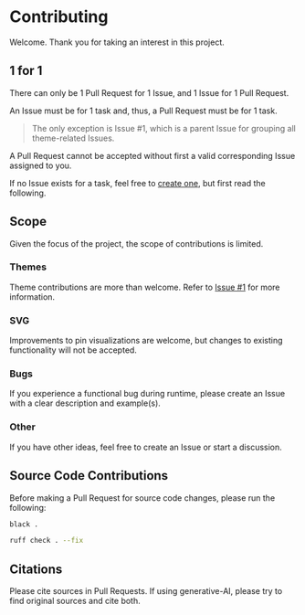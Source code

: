 # Contributing

Welcome. Thank you for taking an interest in this project.

## 1 for 1

There can only be 1 Pull Request for 1 Issue, and 1 Issue for 1 Pull Request.

An Issue must be for 1 task and, thus, a Pull Request must be for 1 task.

> The only exception is Issue #1, which is a parent Issue for grouping all theme-related Issues.

A Pull Request cannot be accepted without first a valid corresponding Issue assigned to you.

If no Issue exists for a task, feel free to [create one](https://github.com/profile-icons/readme-repo-pins/issues/new), but first read the following.

## Scope

Given the focus of the project, the scope of contributions is limited.

### Themes

Theme contributions are more than welcome. Refer to [Issue #1](https://github.com/profile-icons/readme-repo-pins/issues/1) for more information.

### SVG 

Improvements to pin visualizations are welcome, but changes to existing functionality will not be accepted.

### Bugs

If you experience a functional bug during runtime, please create an Issue with a clear description and example(s). 

### Other

If you have other ideas, feel free to create an Issue or start a discussion.

## Source Code Contributions

Before making a Pull Request for source code changes, please run the following:

```bash
black .
```

```bash
ruff check . --fix
```

## Citations

Please cite sources in Pull Requests. If using generative-AI, please try to find original sources and cite both.
